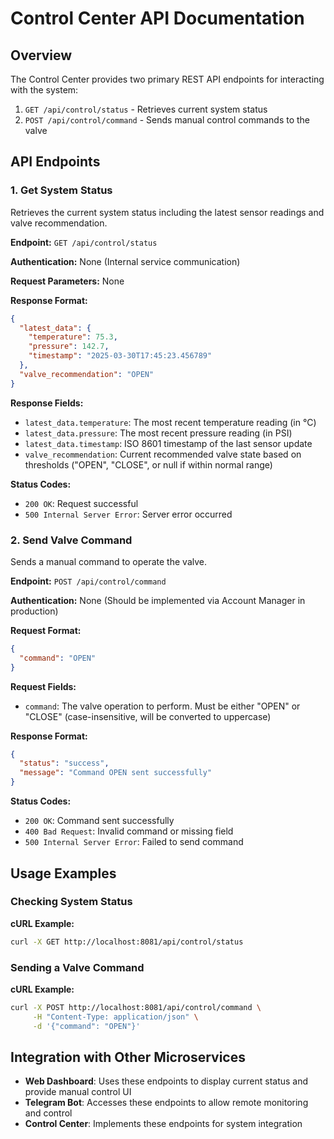 # Control Center API Documentation

## Overview

The Control Center provides two primary REST API endpoints for interacting with the system:

1. `GET /api/control/status` - Retrieves current system status
2. `POST /api/control/command` - Sends manual control commands to the valve

## API Endpoints

### 1. Get System Status

Retrieves the current system status including the latest sensor readings and valve recommendation.

**Endpoint:** `GET /api/control/status`

**Authentication:** None (Internal service communication)

**Request Parameters:** None

**Response Format:**
```json
{
  "latest_data": {
    "temperature": 75.3,
    "pressure": 142.7,
    "timestamp": "2025-03-30T17:45:23.456789"
  },
  "valve_recommendation": "OPEN"
}
```

**Response Fields:**
- `latest_data.temperature`: The most recent temperature reading (in °C)
- `latest_data.pressure`: The most recent pressure reading (in PSI)
- `latest_data.timestamp`: ISO 8601 timestamp of the last sensor update
- `valve_recommendation`: Current recommended valve state based on thresholds ("OPEN", "CLOSE", or null if within normal range)

**Status Codes:**
- `200 OK`: Request successful
- `500 Internal Server Error`: Server error occurred

### 2. Send Valve Command

Sends a manual command to operate the valve.

**Endpoint:** `POST /api/control/command`

**Authentication:** None (Should be implemented via Account Manager in production)

**Request Format:**
```json
{
  "command": "OPEN"
}
```

**Request Fields:**
- `command`: The valve operation to perform. Must be either "OPEN" or "CLOSE" (case-insensitive, will be converted to uppercase)

**Response Format:**
```json
{
  "status": "success",
  "message": "Command OPEN sent successfully"
}
```

**Status Codes:**
- `200 OK`: Command sent successfully
- `400 Bad Request`: Invalid command or missing field
- `500 Internal Server Error`: Failed to send command

## Usage Examples

### Checking System Status

**cURL Example:**
```bash
curl -X GET http://localhost:8081/api/control/status
```

### Sending a Valve Command

**cURL Example:**
```bash
curl -X POST http://localhost:8081/api/control/command \
     -H "Content-Type: application/json" \
     -d '{"command": "OPEN"}'
```

## Integration with Other Microservices

- **Web Dashboard**: Uses these endpoints to display current status and provide manual control UI
- **Telegram Bot**: Accesses these endpoints to allow remote monitoring and control
- **Control Center**: Implements these endpoints for system integration